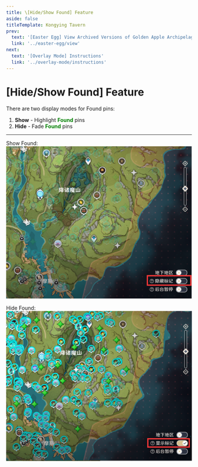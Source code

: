 ```yaml
---
title: \[Hide/Show Found] Feature
aside: false
titleTemplate: Kongying Tavern
prev:
  text: '[Easter Egg] View Archived Versions of Golden Apple Archipelago'
  link: '../easter-egg/view'
next:
  text: '[Overlay Mode] Instructions'
  link: '../overlay-mode/instructions'
---
```


[原文：【隐藏】标记/【显示】标记]: (https://support.qq.com/products/321980/faqs/127250)

# [Hide/Show Found] Feature

There are two display modes for Found pins:

1. **Show** - Highlight <b><span style="color: green">Found</span></b> pins
2. **Hide** - Fade <b><span style="color: green">Found</span></b> pins

---

Show Found:
![](/imgs/ja/manual/hide-show-done/Hide.png)

Hide Found:
![](/imgs/ja/manual/hide-show-done/show.png)
